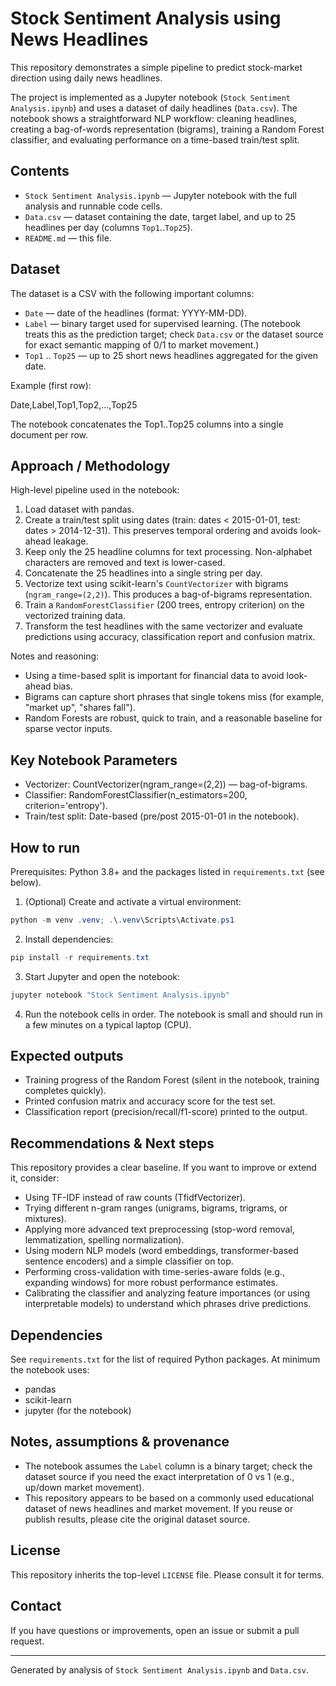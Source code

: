# Stock Sentiment Analysis using News Headlines

This repository demonstrates a simple pipeline to predict stock-market direction using daily news headlines.

The project is implemented as a Jupyter notebook (`Stock Sentiment Analysis.ipynb`) and uses a dataset of daily headlines (`Data.csv`). The notebook shows a straightforward NLP workflow: cleaning headlines, creating a bag-of-words representation (bigrams), training a Random Forest classifier, and evaluating performance on a time-based train/test split.

## Contents

- `Stock Sentiment Analysis.ipynb` — Jupyter notebook with the full analysis and runnable code cells.
- `Data.csv` — dataset containing the date, target label, and up to 25 headlines per day (columns `Top1`..`Top25`).
- `README.md` — this file.

## Dataset

The dataset is a CSV with the following important columns:

- `Date` — date of the headlines (format: YYYY-MM-DD).
- `Label` — binary target used for supervised learning. (The notebook treats this as the prediction target; check `Data.csv` or the dataset source for exact semantic mapping of 0/1 to market movement.)
- `Top1` .. `Top25` — up to 25 short news headlines aggregated for the given date.

Example (first row):

Date,Label,Top1,Top2,...,Top25

The notebook concatenates the Top1..Top25 columns into a single document per row.

## Approach / Methodology

High-level pipeline used in the notebook:

1. Load dataset with pandas.
2. Create a train/test split using dates (train: dates < 2015-01-01, test: dates > 2014-12-31). This preserves temporal ordering and avoids look-ahead leakage.
3. Keep only the 25 headline columns for text processing. Non-alphabet characters are removed and text is lower-cased.
4. Concatenate the 25 headlines into a single string per day.
5. Vectorize text using scikit-learn's `CountVectorizer` with bigrams (`ngram_range=(2,2)`). This produces a bag-of-bigrams representation.
6. Train a `RandomForestClassifier` (200 trees, entropy criterion) on the vectorized training data.
7. Transform the test headlines with the same vectorizer and evaluate predictions using accuracy, classification report and confusion matrix.

Notes and reasoning:
- Using a time-based split is important for financial data to avoid look-ahead bias.
- Bigrams can capture short phrases that single tokens miss (for example, "market up", "shares fall").
- Random Forests are robust, quick to train, and a reasonable baseline for sparse vector inputs.

## Key Notebook Parameters

- Vectorizer: CountVectorizer(ngram_range=(2,2)) — bag-of-bigrams.
- Classifier: RandomForestClassifier(n_estimators=200, criterion='entropy').
- Train/test split: Date-based (pre/post 2015-01-01 in the notebook).

## How to run

Prerequisites: Python 3.8+ and the packages listed in `requirements.txt` (see below).

1. (Optional) Create and activate a virtual environment:

```powershell
python -m venv .venv; .\.venv\Scripts\Activate.ps1
```

2. Install dependencies:

```powershell
pip install -r requirements.txt
```

3. Start Jupyter and open the notebook:

```powershell
jupyter notebook "Stock Sentiment Analysis.ipynb"
```

4. Run the notebook cells in order. The notebook is small and should run in a few minutes on a typical laptop (CPU).

## Expected outputs

- Training progress of the Random Forest (silent in the notebook, training completes quickly).
- Printed confusion matrix and accuracy score for the test set.
- Classification report (precision/recall/f1-score) printed to the output.

## Recommendations & Next steps

This repository provides a clear baseline. If you want to improve or extend it, consider:

- Using TF-IDF instead of raw counts (TfidfVectorizer).
- Trying different n-gram ranges (unigrams, bigrams, trigrams, or mixtures).
- Applying more advanced text preprocessing (stop-word removal, lemmatization, spelling normalization).
- Using modern NLP models (word embeddings, transformer-based sentence encoders) and a simple classifier on top.
- Performing cross-validation with time-series-aware folds (e.g., expanding windows) for more robust performance estimates.
- Calibrating the classifier and analyzing feature importances (or using interpretable models) to understand which phrases drive predictions.

## Dependencies

See `requirements.txt` for the list of required Python packages. At minimum the notebook uses:

- pandas
- scikit-learn
- jupyter (for the notebook)

## Notes, assumptions & provenance

- The notebook assumes the `Label` column is a binary target; check the dataset source if you need the exact interpretation of 0 vs 1 (e.g., up/down market movement).
- This repository appears to be based on a commonly used educational dataset of news headlines and market movement. If you reuse or publish results, please cite the original dataset source.

## License

This repository inherits the top-level `LICENSE` file. Please consult it for terms.

## Contact

If you have questions or improvements, open an issue or submit a pull request.

---
Generated by analysis of `Stock Sentiment Analysis.ipynb` and `Data.csv`.
